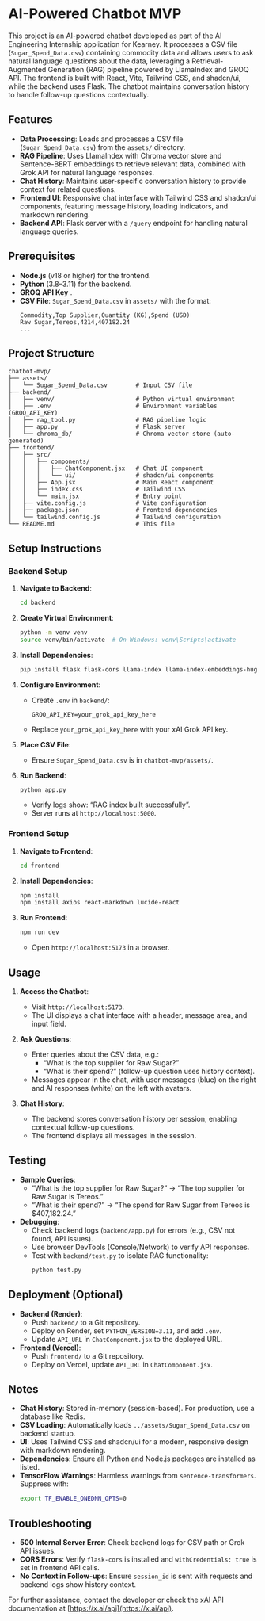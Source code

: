 # AI-Powered Chatbot MVP

This project is an AI-powered chatbot developed as part of the AI Engineering Internship application for Kearney. It processes a CSV file (`Sugar_Spend_Data.csv`) containing commodity data and allows users to ask natural language questions about the data, leveraging a Retrieval-Augmented Generation (RAG) pipeline powered by LlamaIndex and GROQ API. The frontend is built with React, Vite, Tailwind CSS, and shadcn/ui, while the backend uses Flask. The chatbot maintains conversation history to handle follow-up questions contextually.

## Features
- **Data Processing**: Loads and processes a CSV file (`Sugar_Spend_Data.csv`) from the `assets/` directory.
- **RAG Pipeline**: Uses LlamaIndex with Chroma vector store and Sentence-BERT embeddings to retrieve relevant data, combined with Grok API for natural language responses.
- **Chat History**: Maintains user-specific conversation history to provide context for related questions.
- **Frontend UI**: Responsive chat interface with Tailwind CSS and shadcn/ui components, featuring message history, loading indicators, and markdown rendering.
- **Backend API**: Flask server with a `/query` endpoint for handling natural language queries.

## Prerequisites
- **Node.js** (v18 or higher) for the frontend.
- **Python** (3.8–3.11) for the backend.
- **GROQ API Key** .
- **CSV File**: `Sugar_Spend_Data.csv` in `assets/` with the format:
  ```csv
  Commodity,Top Supplier,Quantity (KG),Spend (USD)
  Raw Sugar,Tereos,4214,407182.24
  ...
  ```

## Project Structure
```
chatbot-mvp/
├── assets/
│   └── Sugar_Spend_Data.csv        # Input CSV file
├── backend/
│   ├── venv/                       # Python virtual environment
│   ├── .env                        # Environment variables (GROQ_API_KEY)
│   ├── rag_tool.py                 # RAG pipeline logic
│   ├── app.py                      # Flask server
│   └── chroma_db/                  # Chroma vector store (auto-generated)
├── frontend/
│   ├── src/
│   │   ├── components/
│   │   │   ├── ChatComponent.jsx   # Chat UI component
│   │   │   └── ui/                 # shadcn/ui components
│   │   ├── App.jsx                 # Main React component
│   │   ├── index.css               # Tailwind CSS
│   │   └── main.jsx                # Entry point
│   ├── vite.config.js              # Vite configuration
│   ├── package.json                # Frontend dependencies
│   └── tailwind.config.js          # Tailwind configuration
└── README.md                       # This file
```

## Setup Instructions

### Backend Setup
1. **Navigate to Backend**:
   ```bash
   cd backend
   ```

2. **Create Virtual Environment**:
   ```bash
   python -m venv venv
   source venv/bin/activate  # On Windows: venv\Scripts\activate
   ```

3. **Install Dependencies**:
   ```bash
   pip install flask flask-cors llama-index llama-index-embeddings-huggingface llama-index-llms-groq llama-index-vector-stores-chroma chromadb python-dotenv sentence-transformers pandas
   ```

4. **Configure Environment**:
   - Create `.env` in `backend/`:
     ```plaintext
     GROQ_API_KEY=your_grok_api_key_here
     ```
   - Replace `your_grok_api_key_here` with your xAI Grok API key.

5. **Place CSV File**:
   - Ensure `Sugar_Spend_Data.csv` is in `chatbot-mvp/assets/`.

6. **Run Backend**:
   ```bash
   python app.py
   ```
   - Verify logs show: “RAG index built successfully”.
   - Server runs at `http://localhost:5000`.

### Frontend Setup
1. **Navigate to Frontend**:
   ```bash
   cd frontend
   ```

2. **Install Dependencies**:
   ```bash
   npm install
   npm install axios react-markdown lucide-react
   ```

3. **Run Frontend**:
   ```bash
   npm run dev
   ```
   - Open `http://localhost:5173` in a browser.

## Usage
1. **Access the Chatbot**:
   - Visit `http://localhost:5173`.
   - The UI displays a chat interface with a header, message area, and input field.

2. **Ask Questions**:
   - Enter queries about the CSV data, e.g.:
     - “What is the top supplier for Raw Sugar?”
     - “What is their spend?” (follow-up question uses history context).
   - Messages appear in the chat, with user messages (blue) on the right and AI responses (white) on the left with avatars.

3. **Chat History**:
   - The backend stores conversation history per session, enabling contextual follow-up questions.
   - The frontend displays all messages in the session.

## Testing
- **Sample Queries**:
  - “What is the top supplier for Raw Sugar?” → “The top supplier for Raw Sugar is Tereos.”
  - “What is their spend?” → “The spend for Raw Sugar from Tereos is $407,182.24.”
- **Debugging**:
  - Check backend logs (`backend/app.py`) for errors (e.g., CSV not found, API issues).
  - Use browser DevTools (Console/Network) to verify API responses.
  - Test with `backend/test.py` to isolate RAG functionality:
    ```bash
    python test.py
    ```

## Deployment (Optional)
- **Backend (Render)**:
  - Push `backend/` to a Git repository.
  - Deploy on Render, set `PYTHON_VERSION=3.11`, and add `.env`.
  - Update `API_URL` in `ChatComponent.jsx` to the deployed URL.
- **Frontend (Vercel)**:
  - Push `frontend/` to a Git repository.
  - Deploy on Vercel, update `API_URL` in `ChatComponent.jsx`.

## Notes
- **Chat History**: Stored in-memory (session-based). For production, use a database like Redis.
- **CSV Loading**: Automatically loads `../assets/Sugar_Spend_Data.csv` on backend startup.
- **UI**: Uses Tailwind CSS and shadcn/ui for a modern, responsive design with markdown rendering.
- **Dependencies**: Ensure all Python and Node.js packages are installed as listed.
- **TensorFlow Warnings**: Harmless warnings from `sentence-transformers`. Suppress with:
  ```bash
  export TF_ENABLE_ONEDNN_OPTS=0
  ```

## Troubleshooting
- **500 Internal Server Error**: Check backend logs for CSV path or Grok API issues.
- **CORS Errors**: Verify `flask-cors` is installed and `withCredentials: true` is set in frontend API calls.
- **No Context in Follow-ups**: Ensure `session_id` is sent with requests and backend logs show history context.

For further assistance, contact the developer or check the xAI API documentation at [https://x.ai/api](https://x.ai/api).